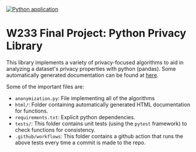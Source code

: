 [![Python application](https://github.com/CodyBurker/W233FinalProject/actions/workflows/python-app.yml/badge.svg?branch=main)](https://github.com/CodyBurker/W233FinalProject/actions/workflows/python-app.yml)
# W233 Final Project: Python Privacy Library
This library implements a variety of privacy-focused algorithms to aid in analyzing a dataset's privacy properties with python (pandas). 
Some automatically generated documentation can be found at [here](https://htmlpreview.github.io/?https://raw.githubusercontent.com/CodyBurker/W233FinalProject/main/html/anonymization.html).

Some of the important files are:
* `anonymization.py`: File implementing all of the algorithms
* `html/`: Folder containing automatically generated HTML documentation for functions.
* `requirements.txt`: Explicit python dependencies.
* `tests/`: This folder contains unit tests (using the `pytest` framework) to check functions for consistency.
* `.github/workflows`: This folder contains a github action that runs the above tests every time a commit is made to the repo.